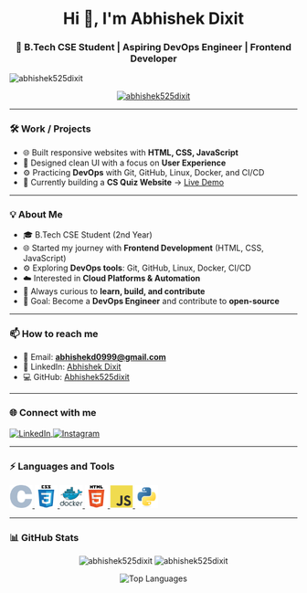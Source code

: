 <h1 align="center">Hi 👋, I'm Abhishek Dixit</h1>
<h3 align="center">🚀 B.Tech CSE Student | Aspiring DevOps Engineer | Frontend Developer</h3>

<p align="left"> 
  <img src="https://komarev.com/ghpvc/?username=abhishek525dixit&label=Profile%20views&color=0e75b6&style=flat" alt="abhishek525dixit" /> 
</p>

<p align="center"> 
  <a href="https://github.com/ryo-ma/github-profile-trophy">
    <img src="https://github-profile-trophy.vercel.app/?username=abhishek525dixit&theme=onedark&margin-w=10&margin-h=10" alt="abhishek525dixit" />
  </a> 
</p>

---

### 🛠 Work / Projects  
- 🌐 Built responsive websites with **HTML, CSS, JavaScript**  
- 🎨 Designed clean UI with a focus on **User Experience**  
- ⚙️ Practicing **DevOps** with Git, GitHub, Linux, Docker, and CI/CD  
- 🚀 Currently building a **CS Quiz Website** → [Live Demo](https://cs-quizxverse.onrender.com/)  

---

### 💡 About Me  
- 🎓 B.Tech CSE Student (2nd Year)  
- 🌐 Started my journey with **Frontend Development** (HTML, CSS, JavaScript)  
- ⚙️ Exploring **DevOps tools**: Git, GitHub, Linux, Docker, CI/CD  
- ☁️ Interested in **Cloud Platforms & Automation**  
- 📘 Always curious to **learn, build, and contribute**  
- 🎯 Goal: Become a **DevOps Engineer** and contribute to **open-source**  

---

### 📫 How to reach me  
- 📧 Email: **abhishekd0999@gmail.com**  
- 🔗 LinkedIn: [Abhishek Dixit](https://www.linkedin.com/in/abhishek-dixit-056887350)  
- 💻 GitHub: [Abhishek525dixit](https://github.com/Abhishek525dixit)  

---

### 🌐 Connect with me  
<p align="left">
<a href="https://www.linkedin.com/in/abhishek-dixit-056887350" target="blank">
  <img align="center" src="https://raw.githubusercontent.com/rahuldkjain/github-profile-readme-generator/master/src/images/icons/Social/linked-in-alt.svg" alt="LinkedIn" height="30" width="40" />
</a>
<a href="https://instagram.com/avish_ekdixit" target="blank">
  <img align="center" src="https://raw.githubusercontent.com/rahuldkjain/github-profile-readme-generator/master/src/images/icons/Social/instagram.svg" alt="Instagram" height="30" width="40" />
</a>
</p>

---

### ⚡ Languages and Tools  
<p align="left"> 
  <a href="https://www.cprogramming.com/" target="_blank"> <img src="https://raw.githubusercontent.com/devicons/devicon/master/icons/c/c-original.svg" alt="C" width="40" height="40"/> </a> 
  <a href="https://www.w3schools.com/css/" target="_blank"> <img src="https://raw.githubusercontent.com/devicons/devicon/master/icons/css3/css3-original-wordmark.svg" alt="CSS3" width="40" height="40"/> </a> 
  <a href="https://www.docker.com/" target="_blank"> <img src="https://raw.githubusercontent.com/devicons/devicon/master/icons/docker/docker-original-wordmark.svg" alt="Docker" width="40" height="40"/> </a> 
  <a href="https://www.w3.org/html/" target="_blank"> <img src="https://raw.githubusercontent.com/devicons/devicon/master/icons/html5/html5-original-wordmark.svg" alt="HTML5" width="40" height="40"/> </a> 
  <a href="https://developer.mozilla.org/en-US/docs/Web/JavaScript" target="_blank"> <img src="https://raw.githubusercontent.com/devicons/devicon/master/icons/javascript/javascript-original.svg" alt="JavaScript" width="40" height="40"/> </a> 
  <a href="https://www.python.org" target="_blank"> <img src="https://raw.githubusercontent.com/devicons/devicon/master/icons/python/python-original.svg" alt="Python" width="40" height="40"/> </a> 
</p>

---

### 📊 GitHub Stats  
<p align="center">
  <img src="https://github-readme-stats.vercel.app/api?username=abhishek525dixit&show_icons=true&locale=en&theme=tokyonight" alt="abhishek525dixit" />
  <img src="https://github-readme-streak-stats.herokuapp.com/?user=abhishek525dixit&theme=tokyonight" alt="abhishek525dixit" />
</p>

<p align="center">
  <img src="https://github-readme-stats.vercel.app/api/top-langs?username=abhishek525dixit&show_icons=true&locale=en&layout=compact&theme=tokyonight" alt="Top Languages" />
</p>
